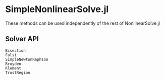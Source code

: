 # SimpleNonlinearSolve.jl

These methods can be used independently of the rest of NonlinearSolve.jl

## Solver API

```@docs
Bisection
Falsi
SimpleNewtonRaphson
Broyden
Klement
TrustRegion
```
